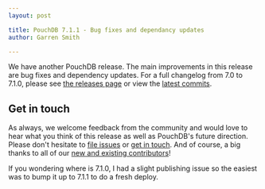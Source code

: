 ```yaml
---
layout: post

title: PouchDB 7.1.1 - Bug fixes and dependancy updates
author: Garren Smith

---
```


We have another PouchDB release. The main improvements in this release are bug fixes and dependency updates. 
For a full changelog from 7.0 to 7.1.0, please see [the releases page](https://github.com/pouchdb/pouchdb/releases) or view the [latest commits](https://github.com/pouchdb/pouchdb/compare/7.0.0...master).


## Get in touch

As always, we welcome feedback from the community and would love to hear what you think of this release as well as PouchDB's future direction. Please don't hesitate to [file issues](https://github.com/pouchdb/pouchdb/issues) or [get in touch](https://github.com/pouchdb/pouchdb/blob/master/CONTRIBUTING.md#get-in-touch). And of course, a big thanks to all of our [new and existing contributors](https://github.com/pouchdb/pouchdb/graphs/contributors)!

If you wondering where is 7.1.0, I had a slight publishing issue so the easiest was to bump it up to 7.1.1 to do a fresh deploy.